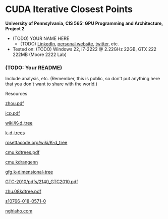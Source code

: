 CUDA Iterative Closest Points
======================

**University of Pennsylvania, CIS 565: GPU Programming and Architecture, Project 2**

* (TODO) YOUR NAME HERE
  * (TODO) [LinkedIn](), [personal website](), [twitter](), etc.
* Tested on: (TODO) Windows 22, i7-2222 @ 2.22GHz 22GB, GTX 222 222MB (Moore 2222 Lab)

### (TODO: Your README)

Include analysis, etc. (Remember, this is public, so don't put
anything here that you don't want to share with the world.)

Resources

[zhou.pdf](http://delivery.acm.org/10.1145/1410000/1409079/a126-zhou.pdf?ip=158.130.58.68&id=1409079&acc=ACTIVE%20SERVICE&key=A792924B58C015C1%2E18947888DF2D0EEA%2E4D4702B0C3E38B35%2E4D4702B0C3E38B35&__acm__=1570511380_fc6c827f105612cb6c334de6bfe14d63)

[icp.pdf](http://ais.informatik.uni-freiburg.de/teaching/ss11/robotics/slides/17-icp.pdf)

[wiki/K-d_tree](https://en.wikipedia.org/wiki/K-d_tree)

[k-d-trees](https://blog.krum.io/k-d-trees/)

[rosettacode.org/wiki/K-d_tree](https://rosettacode.org/wiki/K-d_tree)

[cmu.kdtrees.pdf](https://www.cs.cmu.edu/~ckingsf/bioinfo-lectures/kdtrees.pdf)

[cmu.kdrangenn](https://www.cs.cmu.edu/~ckingsf/bioinfo-lectures/kdrangenn.pdf)

[gfg.k-dimensional-tree](https://www.geeksforgeeks.org/k-dimensional-tree/)

[GTC-2010/pdfs/2140_GTC2010.pdf](https://www.nvidia.com/content/GTC-2010/pdfs/2140_GTC2010.pdf)

[zhu.08kdtree.pdf](http://www.cad.zju.edu.cn/home/rwang/publication/08kdtree.pdf)

[s10766-018-0571-0](https://link.springer.com/article/10.1007/s10766-018-0571-0)

[nghiaho.com](https://nghiaho.com/?p=437)

